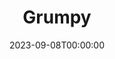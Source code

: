 ---
title: Grumpy
date: 2023-09-08T00:00:00
opening_date: 1935-06-06
closing_date:
layout: productions
program:
Theatre: Theatre Jacksonville
cast:
- Mr. Isaac Wolfe: Abe Diamond
- Dawson: Abe Diamond
- Mrs. Maclaren: Bette Leamonde
- Merridew: Birt Byrd
- Virginia Bullivant: Edre Ferguson
- Mr. Andrew Bullivant: Frank Heintz
- Ruddock: Gordon McCauley
- Keble: Jack Bernard
- Dr. Maclaren: Jean Leamond
- Susam: Lillian Moscovitz
- Mr. Ernest Heron: Stokes Perry
- Mr. Jarvis: Stuart Cavanagh
crew:
- Director: Margaret Pumpelly
- Staging & Props: Margaret Pumpelly
- Costumes: Will Louis
---
